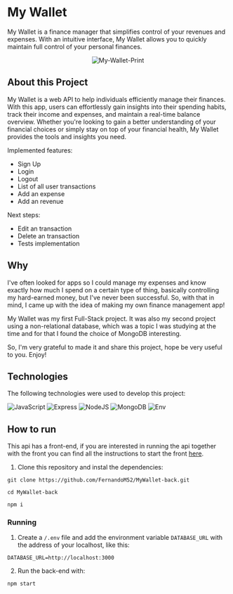 # My Wallet

My Wallet is a finance manager that simplifies control of your revenues and expenses. With an intuitive interface, My Wallet allows you to quickly maintain full control of your personal finances.

<div style="backgroundcolor:black" align="center">
  
![My-Wallet-Print](https://github.com/FernandoM52/MyWallet-front/assets/81760656/1d403b29-7b2b-408e-8747-04136680f7ac)
</div>

## About this Project

My Wallet is a web API to help individuals efficiently manage their finances. With this app, users can effortlessly gain insights into their spending habits, track their income and expenses, and maintain a real-time balance overview. Whether you're looking to gain a better understanding of your financial choices or simply stay on top of your financial health, My Wallet provides the tools and insights you need.

Implemented features:
- Sign Up
- Login
- Logout
- List of all user transactions
- Add an expense
- Add an revenue

Next steps:
- Edit an transaction
- Delete an transaction
- Tests implementation

## Why

I've often looked for apps so I could manage my expenses and know exactly how much I spend on a certain type of thing, basically controlling my hard-earned money, but I've never been successful. So, with that in mind, I came up with the idea of ​​making my own finance management app!

My Wallet was my first Full-Stack project. It was also my second project using a non-relational database, which was a topic I was studying at the time and for that I found the choice of MongoDB interesting.

So, I'm very grateful to made it and share this project, hope be very useful to you. Enjoy! 

## Technologies

The following technologies were used to develop this project:

<div>
  
  ![JavaScript](https://img.shields.io/badge/javascript-%23323330.svg?style=for-the-badge&logo=javascript&logoColor=%23F7DF1E)
  ![Express](https://img.shields.io/badge/Express%20js-000000?style=for-the-badge&logo=express&logoColor=white)
  ![NodeJS](https://img.shields.io/badge/Node.js-339933.svg?style=for-the-badge&logo=nodedotjs&logoColor=white)
  ![MongoDB](https://img.shields.io/badge/MongoDB-%234ea94b.svg?style=for-the-badge&logo=mongodb&logoColor=white)
  ![Env](https://img.shields.io/badge/.ENV-ECD53F.svg?style=for-the-badge&logo=dotenv&logoColor=black)
</div>


## How to run

This api has a front-end, if you are interested in running the api together with the front you can find all the instructions to start the front <a href="https://github.com/FernandoM52/MyWallet-front" target="_blank">here<a/>.

1. Clone this repository and instal the dependencies:

```
git clone https://github.com/FernandoM52/MyWallet-back.git

cd MyWallet-back

npm i
```


<h3>Running</h3>

1. Create a `/.env` file and add the environment variable `DATABASE_URL` with the address of your localhost, like this:

```
DATABASE_URL=http://localhost:3000
```

2. Run the back-end with:

```
npm start
```
